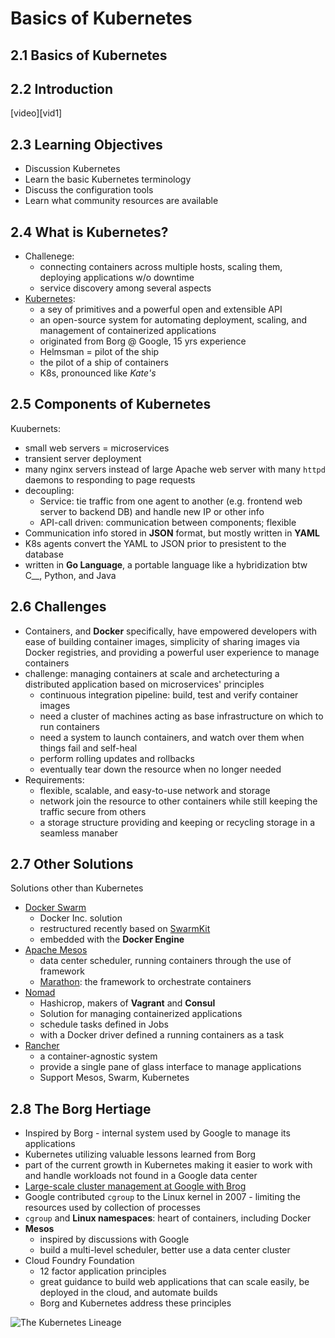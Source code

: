 Basics of Kubernetes
====================

## 2.1 Basics of Kubernetes

## 2.2 Introduction
[video][vid1]

[vid]: https://lms.quickstart.com/custom/858487/media/Basics%20of%20Kubernetes.mp4

## 2.3 Learning Objectives
+ Discussion Kubernetes
+ Learn the basic Kubernetes terminology
+ Discuss the configuration tools
+ Learn what community resources are available

## 2.4 What is Kubernetes?
+ Challenege: 
    + connecting containers across multiple hosts, scaling them, deploying applications w/o downtime
    + service discovery among several aspects
+ [Kubernetes][k8s]:
    + a sey of primitives and a powerful open and extensible API
    + an open-source system for automating deployment, scaling, and management of containerized applications
    + originated from Borg @ Google, 15 yrs experience
    + Helmsman = pilot of the ship
    + the pilot of a ship of containers
    + K8s, pronounced like _Kate's_

[k8s]: https://kubernetes.io/

## 2.5 Components of Kubernetes
Kuubernets:
+ small web servers = microservices
+ transient server deployment
+ many nginx servers instead of large Apache web server with many `httpd` daemons to responding to page requests
+ decoupling: 
    + Service: tie traffic from one agent to another (e.g. frontend web server to backend DB) and handle new IP or other info
    + API-call driven: communication between components; flexible
+ Communication info stored in __JSON__ format, but mostly written in __YAML__ 
+ K8s agents convert the YAML to JSON prior to presistent to the database
+ written in __Go Language__, a portable language like a hybridization btw C__, Python, and Java

## 2.6 Challenges
+ Containers, and __Docker__ specifically, have empowered developers with ease of building container images, simplicity of sharing images via Docker registries, and providing a powerful user experience to manage containers
+ challenge: managing containers at scale and archetecturing a distributed application based on microservices' principles
    + continuous integration pipeline: build, test and verify container images
    + need a cluster of machines acting as base infrastructure on which to run containers
    + need a system to launch containers, and watch over them when things fail and self-heal
    + perform rolling updates and rollbacks
    + eventually tear down the resource when no longer needed
+ Requirements:
    + flexible, scalable, and easy-to-use network and storage
    + network join the resource to other containers while still keeping the traffic secure from others
    + a storage structure providing and keeping or recycling storage in a seamless manaber

## 2.7 Other Solutions
Solutions other than Kubernetes
+ [Docker Swarm](https://docs.docker.com/swarm/)
    + Docker Inc. solution
    + restructured recently based on [SwarmKit](https://github.com/docker/swarmkit)
    + embedded with the __Docker Engine__
+ [Apache Mesos](http://mesos.apache.org/)
    + data center scheduler, running containers through the use of framework
    + [Marathon](mesos.apache.org): the framework to orchestrate containers
+ [Nomad](https://www.nomadproject.io/)
    + Hashicrop, makers of __Vagrant__ and __Consul__
    + Solution for managing containerized applications
    + schedule tasks defined in Jobs
    + with a Docker driver defined a running containers as a task
+ [Rancher](http://rancher.com/)
    + a container-agnostic system
    + provide a single pane of glass interface to manage applications
    + Support Mesos, Swarm, Kubernetes

## 2.8 The Borg Hertiage
+ Inspired by Borg - internal system used by Google to manage its applications
+ Kubernetes utilizing valuable lessons learned from Borg
+ part of the current growth in Kubernetes making it easier to work with and handle workloads not found in a Google data center
+ [Large-scale cluster management at Google with Brog](https://research.google.com/pubs/pub43438.html)
+ Google contributed `cgroup` to the Linux kernel in 2007 - limiting the resources used by collection of processes
+ `cgroup` and __Linux namespaces__: heart of containers, including Docker
+ __Mesos__ 
    + inspired by discussions with Google
    + build a multi-level scheduler, better use a data center cluster
+ Cloud Foundry Foundation
    + 12 factor application principles
    + great guidance to build web applications that can scale easily, be deployed in the cloud, and automate builds
    + Borg and Kubernetes address these principles

![The Kubernetes Lineage](https://image.slidesharecdn.com/cloudfoundry-theplatformforforgingcloudnativeapplications-151006123238-lva1-app6891/95/cloud-foundry-the-platform-for-forging-cloud-native-applications-24-638.jpg?cb=1444134833)

